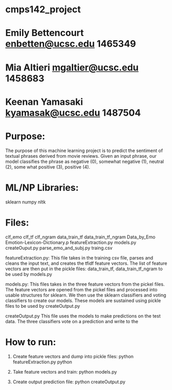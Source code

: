 # cmps142_project
# Emily Bettencourt enbetten@ucsc.edu 1465349 
# Mia Altieri mgaltier@ucsc.edu 1458683
# Keenan Yamasaki kyamasak@ucsc.edu 1487504

Purpose:
========
The purpose of this machine learning project is to predict the sentiment of textual phrases derived from movie reviews. Given an input phrase, our model classifies the phrase as negative (0), somewhat negative (1), 
neutral (2), some what positive (3), positive (4). 

ML/NP Libraries:
================
sklearn
numpy
nltk

Files: 
======
clf_emo
clf_tf 
clf_ngram
data_train_tf
data_train_tf_ngram
Data_by_Emo
Emotion-Lexicon-Dictionary.p
featureExtraction.py 
models.py 
createOuput.py
parse_emo_and_subj.py
traing.csv 

featureExtraction.py: 
This file takes in the training csv file, parses and cleans the input text, and creates 
the tfidf feature vectors. The list of feature vectors are then put in the pickle files: data_train_tf, 
data_train_tf_ngram to be used by models.py

models.py: 
This files takes in the three feature vectors from the pickel files. The feature vectors are opened from the 
pickel files and processed into usable structures for sklearn. We then use the sklearn classifiers and voting
classifiers to create our models. These models are sustained using pickle files to be used by createOutput.py

createOutput.py
This file uses the models to make predictions on the test data. The three classifiers vote on a prediction
and write to the 


How to run:
===========
1. Create feature vectors and dump into pickle files: 
	python featureExtraction.py
	python 

2. Take feature vectors and train: 
	python models.py

3. Create output prediction file: 
	python createOutput.py 

